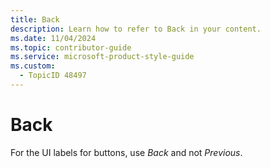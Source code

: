 ```yaml
---
title: Back
description: Learn how to refer to Back in your content.
ms.date: 11/04/2024
ms.topic: contributor-guide
ms.service: microsoft-product-style-guide
ms.custom:
  - TopicID 48497
---
```



# Back

For the UI labels for buttons, use *Back* and not *Previous*.

